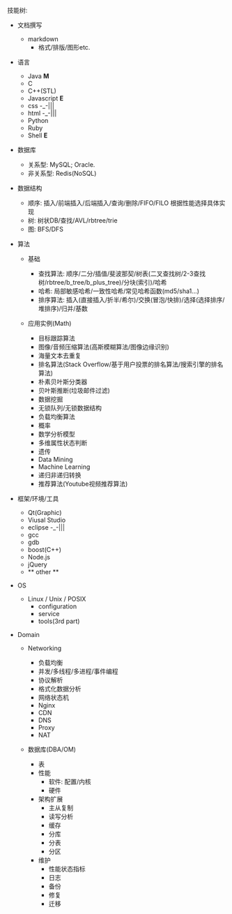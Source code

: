 技能树:

- 文档撰写
  - markdown
     - 格式/排版/图形etc.

- 语言
  - Java **M**
  - C
  - C++(STL)
  - Javascript **E**
  - css  -_-|||
  - html -_-|||
  - Python
  - Ruby
  - Shell **E**
  
- 数据库
    - 关系型: MySQL; Oracle.
    - 非关系型: Redis(NoSQL)
    
- 数据结构
  - 顺序: 插入/前端插入/后端插入/查询/删除/FIFO/FILO 根据性能选择具体实现
  - 树: 树状DB/查找/AVL/rbtree/trie
  - 图: BFS/DFS

- 算法
  - 基础
    - 查找算法: 顺序/二分/插值/斐波那契/树表(二叉查找树/2-3查找树/rbtree/b_tree/b_plus_tree)/分块(索引)/哈希
    - 哈希: 局部敏感哈希/一致性哈希/常见哈希函数(md5/sha1...)
    - 排序算法: 插入(直接插入/折半/希尔)/交换(冒泡/快排)/选择(选择排序/堆排序)/归并/基数
    
  - 应用实例(Math)
    - 目标跟踪算法
    - 图像/音频压缩算法(高斯模糊算法/图像边缘识别)
    - 海量文本去重复
    - 排名算法(Stack Overflow/基于用户投票的排名算法/搜索引擎的排名算法)
    - 朴素贝叶斯分类器
    - 贝叶斯推断(垃圾邮件过滤)
    - 数据挖掘
    - 无锁队列/无锁数据结构
    - 负载均衡算法
    - 概率
    - 数学分析模型
    - 多维属性状态判断
    - 遗传
    - Data Mining
    - Machine Learning
    - 递归非递归转换
    - 推荐算法(Youtube视频推荐算法)
    
    
- 框架/环境/工具
  - Qt(Graphic)
  - Viusal Studio
  - eclipse -_-|||
  - gcc
  - gdb
  - boost(C++)
  - Node.js
  - jQuery
  - ** other **
 
- OS
  - Linux / Unix / POSIX
    - configuration
    - service
    - tools(3rd part)
    
- Domain
  - Networking
    - 负载均衡
    - 并发/多线程/多进程/事件编程
    - 协议解析
    - 格式化数据分析
    - 网络状态机
    - Nginx
    - CDN
    - DNS
    - Proxy
    - NAT

  - 数据库(DBA/OM)
    - 表
    - 性能
      - 软件: 配置/内核
      - 硬件
    - 架构扩展
      - 主从复制
      - 读写分析
      - 缓存
      - 分库
      - 分表
      - 分区
    - 维护
      - 性能状态指标
      - 日志
      - 备份
      - 修复
      - 迁移
